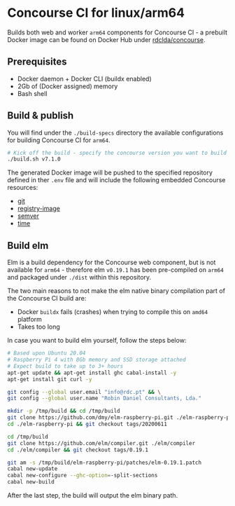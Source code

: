 # Concourse CI for linux/arm64

Builds both web and worker `arm64` components for Concourse CI - a prebuilt Docker image can be found on Docker Hub under [rdclda/concourse](https://hub.docker.com/repository/docker/rdclda/concourse).

## Prerequisites

* Docker daemon + Docker CLI (buildx enabled)
* 2Gb of (Docker assigned) memory
* Bash shell

## Build & publish

You will find under the `./build-specs` directory the available configurations for building Concourse CI for `arm64`.

~~~bash
# Kick off the build - specify the concourse version you want to build
./build.sh v7.1.0
~~~

The generated Docker image will be pushed to the specified repository defined in ther `.env` file and will include the following embedded Concourse resources:

* [git](https://github.com/concourse/git-resource)
* [registry-image](https://github.com/concourse/registry-image-resource)
* [semver](https://github.com/concourse/semver-resource)
* [time](https://github.com/concourse/time-resource)

## Build elm

Elm is a build dependency for the Concourse web component, but is not available for `arm64` - therefore elm `v0.19.1` has been pre-compiled on `arm64` and packaged under `./dist` within this repository.

The two main reasons to not make the elm native binary compilation part of the Concourse CI build are:

* Docker `buildx` fails (crashes) when trying to compile this on `amd64` platform
* Takes too long

In case you want to build elm yourself, follow the steps below:

~~~bash
# Based upon Ubuntu 20.04
# Raspberry Pi 4 with 8Gb memory and SSD storage attached
# Expect build to take up to 3+ hours
apt-get update && apt-get install ghc cabal-install -y
apt-get install git curl -y

git config --global user.email "info@rdc.pt" && \
git config --global user.name "Robin Daniel Consultants, Lda."

mkdir -p /tmp/build && cd /tmp/build
git clone https://github.com/dmy/elm-raspberry-pi.git ./elm-raspberry-pi
cd ./elm-raspberry-pi && git checkout tags/20200611

cd /tmp/build
git clone https://github.com/elm/compiler.git ./elm/compiler
cd ./elm/compiler && git checkout tags/0.19.1

git am -s /tmp/build/elm-raspberry-pi/patches/elm-0.19.1.patch
cabal new-update
cabal new-configure --ghc-option=-split-sections
cabal new-build
~~~

After the last step, the build will output the elm binary path.
